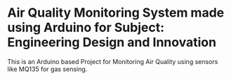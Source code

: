 # Air Quality Monitoring System made using Arduino for Subject: Engineering Design and Innovation
This is an Arduino based Project for Monitoring Air Quality using sensors like MQ135 for gas sensing.
